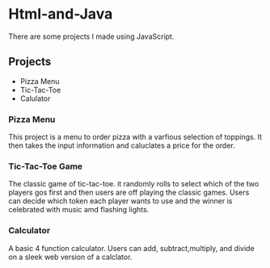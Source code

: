 # Html-and-Java 
<p>There are some projects I made using JavaScript.</p>
<h2>Projects</h2>
<form>
<ul>
  <li>Pizza Menu</li>
  <li>Tic-Tac-Toe</li>
  <li>Calulator</li>
</ul>
</form>

<h3>Pizza Menu</h3>
<p>This project is a menu to order pizza with a varfious selection of toppings. It then takes the
input information and caluclates a price for the order.</P>
<h3>Tic-Tac-Toe Game</h3>
<p> The classic game of tic-tac-toe. it randomly rolls to select which of the two players gos first and then users are off playing the classic games. Users can decide which token each player wants
to use and the winner is celebrated with music amd flashing lights.</p>
<h3>Calculator</h3>
<p>A basic 4 function calculator. Users can add, subtract,multiply, and divide on a sleek web version
of a calclator.</p>
